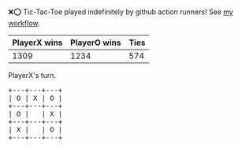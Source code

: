 :x::o: Tic-Tac-Toe played indefinitely by github action runners! See [my workflow](.github/workflows/play.yaml).

|PlayerX wins|PlayerO wins|Ties|
|-|-|-|
|1309|1234|574|

PlayerX's turn.

<pre>
+---+---+---+
| O | X | O |
+---+---+---+
| O |   | X |
+---+---+---+
| X |   | O |
+---+---+---+
</pre>